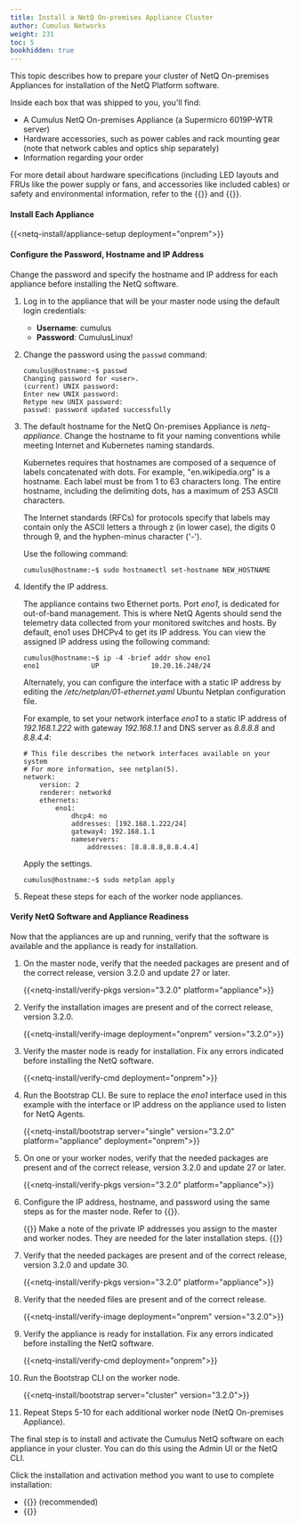 ```yaml
---
title: Install a NetQ On-premises Appliance Cluster
author: Cumulus Networks
weight: 231
toc: 5
bookhidden: true
---
```

This topic describes how to prepare your cluster of NetQ On-premises Appliances for installation of the NetQ Platform software.

Inside each box that was shipped to you, you'll find:

- A Cumulus NetQ On-premises Appliance (a Supermicro 6019P-WTR server)
- Hardware accessories, such as power cables and rack mounting gear (note that network cables and optics ship separately)
- Information regarding your order

For more detail about hardware specifications (including LED layouts and FRUs like the power supply or fans, and accessories like included cables) or safety and environmental information, refer to the {{<exlink url="https://www.supermicro.com/manuals/superserver/1U/MNL-1943.pdf" text="user manual">}} and {{<exlink url="https://www.supermicro.com/QuickRefs/superserver/1U/QRG-1943.pdf" text="quick reference guide">}}.

#### Install Each Appliance

{{<netq-install/appliance-setup deployment="onprem">}}

#### Configure the Password, Hostname and IP Address

Change the password and specify the hostname and IP address for each appliance before installing the NetQ software.

1. Log in to the appliance that will be your master node using the default login credentials:

    - **Username**: cumulus
    - **Password**: CumulusLinux!

2. Change the password using the `passwd` command:

    ```
    cumulus@hostname:~$ passwd
    Changing password for <user>.
    (current) UNIX password:
    Enter new UNIX password:
    Retype new UNIX password:
    passwd: password updated successfully
    ```

3. The default hostname for the NetQ On-premises Appliance is *netq-appliance*. Change the hostname to fit your naming conventions while meeting Internet and Kubernetes naming standards.

    Kubernetes requires that hostnames are composed of a sequence of labels concatenated with dots. For example, "en.wikipedia.org" is a hostname. Each label must be from 1 to 63 characters long. The entire hostname, including the delimiting dots, has a maximum of 253 ASCII characters.

    The Internet standards (RFCs) for protocols specify that labels may contain only the ASCII letters a through z (in lower case), the digits 0 through 9, and the hyphen-minus character ('-').

    Use the following command:

    ```
    cumulus@hostname:~$ sudo hostnamectl set-hostname NEW_HOSTNAME
    ```

4. Identify the IP address.

    The appliance contains two Ethernet ports. Port *eno1*, is dedicated for out-of-band management. This is where NetQ Agents should send the telemetry data collected from your monitored switches and hosts. By default, eno1 uses DHCPv4 to get its IP address. You can view the assigned IP address using the following command:

    ```
    cumulus@hostname:~$ ip -4 -brief addr show eno1
    eno1             UP             10.20.16.248/24
    ```

    Alternately, you can configure the interface with a static IP address by editing the */etc/netplan/01-ethernet.yaml* Ubuntu Netplan configuration file.

    For example, to set your network interface *eno1* to a static IP address of *192.168.1.222* with gateway *192.168.1.1* and DNS server as *8.8.8.8* and *8.8.4.4*:

    ```
    # This file describes the network interfaces available on your system
    # For more information, see netplan(5).
    network:
        version: 2
        renderer: networkd
        ethernets:
            eno1:
                dhcp4: no
                addresses: [192.168.1.222/24]
                gateway4: 192.168.1.1
                nameservers:
                    addresses: [8.8.8.8,8.8.4.4]
    ```

    Apply the settings.

    ```
    cumulus@hostname:~$ sudo netplan apply
    ```

5. Repeat these steps for each of the worker node appliances.

#### Verify NetQ Software and Appliance Readiness

Now that the appliances are up and running, verify that the software is available and the appliance is ready for installation.

1. On the master node, verify that the needed packages are present and of the correct release, version 3.2.0 and update 27 or later.

    {{<netq-install/verify-pkgs version="3.2.0" platform="appliance">}}

2. Verify the installation images are present and of the correct release, version 3.2.0.

    {{<netq-install/verify-image deployment="onprem" version="3.2.0">}}

3. Verify the master node is ready for installation. Fix any errors indicated before installing the NetQ software.

    {{<netq-install/verify-cmd deployment="onprem">}}

4. Run the Bootstrap CLI. Be sure to replace the *eno1* interface used in this example with the interface or IP address on the appliance used to listen for NetQ Agents.

    {{<netq-install/bootstrap server="single" version="3.2.0" platform="appliance" deployment="onprem">}}

5. On one or your worker nodes, verify that the needed packages are present and of the correct release, version 3.2.0 and update 27 or later.

    {{<netq-install/verify-pkgs version="3.2.0" platform="appliance">}}

6. Configure the IP address, hostname, and password using the same steps as for the master node. Refer to {{<link title="#NetQ-Appliance-Setup-clstr-op" text="Configure the Password, Hostname and IP Address">}}.

    {{<notice note>}}
Make a note of the private IP addresses you assign to the master and worker nodes. They are needed for the later installation steps.
    {{</notice>}}

7. Verify that the needed packages are present and of the correct release, version 3.2.0 and update 30.

    {{<netq-install/verify-pkgs version="3.2.0" platform="appliance">}}

8. Verify that the needed files are present and of the correct release.

    {{<netq-install/verify-image deployment="onprem" version="3.2.0">}}

9. Verify the appliance is ready for installation. Fix any errors indicated before installing the NetQ software.

    {{<netq-install/verify-cmd deployment="onprem">}}

10. Run the Bootstrap CLI on the worker node.

    {{<netq-install/bootstrap server="cluster" version="3.2.0">}}

11. Repeat Steps 5-10 for each additional worker node (NetQ On-premises Appliance).

The final step is to install and activate the Cumulus NetQ software on each appliance in your cluster.  You can do this using the Admin UI or the NetQ CLI.

Click the installation and activation method you want to use to complete installation:

- {{<link title="Install NetQ Using the Admin UI" text="Use the Admin UI">}} (recommended)
- {{<link title="Install NetQ Using the CLI" text="Use the CLI">}}
